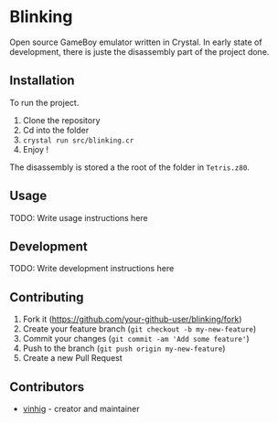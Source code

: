 # Blinking

Open source GameBoy emulator written in Crystal. In early state of development, there is juste the disassembly part of the project done.

## Installation

To run the project.

1. Clone the repository
2. Cd into the folder
3. `crystal run src/blinking.cr`
4. Enjoy !

The disassembly is stored a the root of the folder in `Tetris.z80`.

## Usage

TODO: Write usage instructions here

## Development

TODO: Write development instructions here

## Contributing

1. Fork it (<https://github.com/your-github-user/blinking/fork>)
2. Create your feature branch (`git checkout -b my-new-feature`)
3. Commit your changes (`git commit -am 'Add some feature'`)
4. Push to the branch (`git push origin my-new-feature`)
5. Create a new Pull Request

## Contributors

- [vinhig](https://github.com/your-github-user) - creator and maintainer
